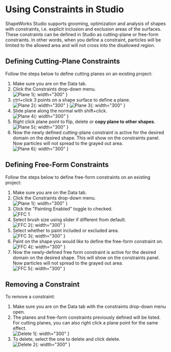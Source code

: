 # Using Constraints in Studio

ShapeWorks Studio supports grooming, optimization and analysis of shapes with constraints, i.e. explicit inclusion and exclusion areas of the surfaces. These constraints can be defined in Studio as cutting-plane or free-form constraints. In other words, when you define a constraint, particles will be limited to the allowed area and will not cross into the disallowed region.

<!-- Image of sliced femurs -->


## Defining Cutting-Plane Constraints

Follow the steps below to define cutting planes on an existing project:

1. Make sure you are on the Data tab.
2. Click the Constraints drop-down menu.  
![Plane 1](../img/studio/plane1.png){: width="300" }
3. ctrl+click 3 points on a shape surface to define a plane.  
![Plane 2](../img/studio/plane2.png){: width="300" }
![Plane 3](../img/studio/plane3.png){: width="300" }
  1. Slide plane along the normal with shift+click.  
  ![Plane 4](../img/studio/plane4.png){: width="300" }
  2. Right click plane point to flip, delete or **copy plane to other shapes**.  
  ![Plane 5](../img/studio/plane5.png){: width="300" }
4. Now the newly defined cutting-plane constraint is active for the desired domain on the desired shape. This will show on the constraints panel. Now particles will not spread to the grayed out area.  
![Plane 6](../img/studio/plane6.png){: width="300" }

## Defining Free-Form Constraints

Follow the steps below to define free-form constraints on an existing project:

1. Make sure you are on the Data tab.
2. Click the Constraints drop-down menu.  
![Plane 1](../img/studio/plane1.png){: width="300" }
3. Click the "Painting Enabled" toggle to checked.  
![FFC 1](../img/studio/ffc1.png)
  1. Select brush size using slider if different from default.  
  ![FFC 2](../img/studio/ffc2.png){: width="300" }
  2. Select whether to paint included or excluded area.  
  ![FFC 3](../img/studio/ffc3.png){: width="300" }
4. Paint on the shape you would like to define the free-form constraint on.  
![FFC 4](../img/studio/ffc4.png){: width="300" }
5. Now the newly-defined free form constraint is active for the desired domain on the desired shape. This will show on the constraints panel. Now particles will not spread to the grayed out area.  
![FFC 5](../img/studio/ffc5.png){: width="300" }

## Removing a Constraint

To remove a constraint:

1. Make sure you are on the Data tab with the constraints drop-down menu open.
2. The planes and free-form constraints previously defined will be listed. For cutting planes, you can also right click a plane point for the same effect.  
![Delete 1](../img/studio/delete1.png){: width="300" }
3. To delete, select the one to delete and click delete.  
![Delete 2](../img/studio/delete2.png){: width="300" }
